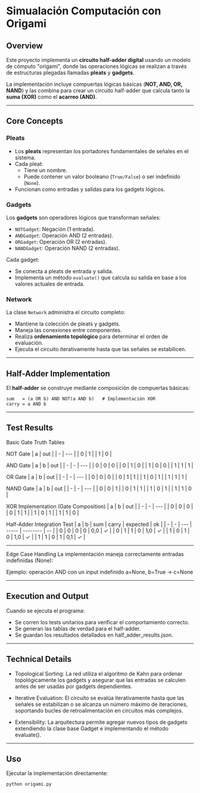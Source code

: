 # Simualación Computación con Origami

## Overview
Este proyecto implementa un **circuito half-adder digital** usando un modelo de cómputo "origami", donde las operaciones lógicas se realizan a través de estructuras plegadas llamadas **pleats** y **gadgets**.  

La implementación incluye compuertas lógicas básicas (**NOT, AND, OR, NAND**) y las combina para crear un circuito half-adder que calcula tanto la **suma (XOR)** como el **acarreo (AND)**.

---

## Core Concepts

### Pleats
- Los **pleats** representan los portadores fundamentales de señales en el sistema.  
- Cada pleat:
  - Tiene un nombre.  
  - Puede contener un valor booleano (`True/False`) o ser indefinido (`None`).  
- Funcionan como entradas y salidas para los gadgets lógicos.  

### Gadgets
Los **gadgets** son operadores lógicos que transforman señales:  

- `NOTGadget`: Negación (1 entrada).  
- `ANDGadget`: Operación AND (2 entradas).  
- `ORGadget`: Operación OR (2 entradas).  
- `NANDGadget`: Operación NAND (2 entradas).  

Cada gadget:
- Se conecta a pleats de entrada y salida.  
- Implementa un método `evaluate()` que calcula su salida en base a los valores actuales de entrada.  

### Network
La clase `Network` administra el circuito completo:  

- Mantiene la colección de pleats y gadgets.  
- Maneja las conexiones entre componentes.  
- Realiza **ordenamiento topológico** para determinar el orden de evaluación.  
- Ejecuta el circuito iterativamente hasta que las señales se estabilicen.  

---

## Half-Adder Implementation

El **half-adder** se construye mediante composición de compuertas básicas:

```text
sum   = (a OR b) AND NOT(a AND b)   # Implementación XOR
carry = a AND b
```

--- 

## Test Results
Basic Gate Truth Tables

NOT Gate
| a | out |
| - | --- |
| 0 | 1   |
| 1 | 0   |

AND Gate
| a | b | out |
| - | - | --- |
| 0 | 0 | 0   |
| 0 | 1 | 0   |
| 1 | 0 | 0   |
| 1 | 1 | 1   |

OR Gate
| a | b | out |
| - | - | --- |
| 0 | 0 | 0   |
| 0 | 1 | 1   |
| 1 | 0 | 1   |
| 1 | 1 | 1   |

NAND Gate
| a | b | out |
| - | - | --- |
| 0 | 0 | 1   |
| 0 | 1 | 1   |
| 1 | 0 | 1   |
| 1 | 1 | 0   |

XOR Implementation (Gate Composition)
| a | b | out |
| - | - | --- |
| 0 | 0 | 0   |
| 0 | 1 | 1   |
| 1 | 0 | 1   |
| 1 | 1 | 0   |

Half-Adder Integration Test
| a | b | sum | carry | expected | ok |
| - | - | --- | ----- | -------- | -- |
| 0 | 0 | 0   | 0     | 0,0      | ✓  |
| 0 | 1 | 1   | 0     | 1,0      | ✓  |
| 1 | 0 | 1   | 0     | 1,0      | ✓  |
| 1 | 1 | 0   | 1     | 0,1      | ✓  |

---

Edge Case Handling
La implementación maneja correctamente entradas indefinidas (None):

Ejemplo: operación AND con un input indefinido
a=None, b=True → c=None

--- 

## Execution and Output
Cuando se ejecuta el programa:
- Se corren los tests unitarios para verificar el comportamiento correcto.
- Se generan las tablas de verdad para el half-adder.
- Se guardan los resultados detallados en half_adder_results.json.

---

## Technical Details
- Topological Sorting: La red utiliza el algoritmo de Kahn para ordenar topológicamente los gadgets y asegurar que las entradas se calculen antes de ser usadas por gadgets dependientes.

- Iterative Evaluation: El circuito se evalúa iterativamente hasta que las señales se estabilizan o se alcanza un número máximo de iteraciones, soportando bucles de retroalimentación en circuitos más complejos.

- Extensibility: La arquitectura permite agregar nuevos tipos de gadgets extendiendo la clase base Gadget e implementando el método evaluate().

--- 

## Uso
Ejecutar la implementación directamente:

```python
python origami.py
```
